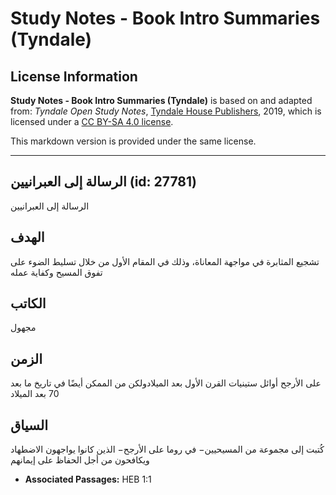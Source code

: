 # Study Notes - Book Intro Summaries (Tyndale)

## License Information

**Study Notes - Book Intro Summaries (Tyndale)** is based on and adapted from: _Tyndale Open Study Notes_, [Tyndale House Publishers](https://tyndaleopenresources.com/), 2019, which is licensed under a [CC BY-SA 4.0 license](https://creativecommons.org/licenses/by-sa/4.0/legalcode.en).

This markdown version is provided under the same license.



--------------------------------

## الرسالة إلى العبرانيين (id: 27781)

الرسالة إلى العبرانيين

الهدف
-----

تشجيع المثابرة في مواجهة المعاناة، وذلك في المقام الأول من خلال تسليط الضوء على تفوق المسيح وكفاية عمله

الكاتب
------

مجهول

الزمن
-----

على الأرجح أوائل ستينيات القرن الأول بعد الميلادولكن من الممكن أيضًا في تاريخ ما بعد 70 بعد الميلاد

السياق
------

كُتبت إلى مجموعة من المسيحيين− في روما على الأرجح− الذين كانوا يواجهون الاضطهاد ويكافحون من أجل الحفاظ على إيمانهم

* **Associated Passages:** HEB 1:1

